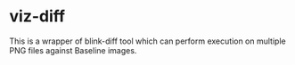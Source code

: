 # viz-diff
This is a wrapper of blink-diff tool which can perform execution on multiple PNG files against Baseline images.
